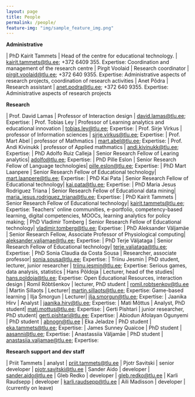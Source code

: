 ```yaml
---
layout: page
title: People
permalink: /people/
feature-img: "img/sample_feature_img.png"
---
```


**Administrative**

| PhD Kairit Tammets | Head of the centre for educational technology. | kairit.tammets@tlu.ee; +372 6409 355. Expertise: Coordination and management of the research centre
| Pirgit Voolaid |  Research coordinator | pirgit.voolaid@tlu.ee; +372 640 9355. Expertise: Administrative aspects of research projects, coordination of research activities
| Anet Põdra | Research assistant | anet.podra@tlu.ee; +372 640 9355. Expertise: Administrative aspects of research projects

**Research**

| Prof. David Lamas | Professor of Interaction design | david.lamas@tlu.ee; Expertise:
| Prof. Tobias Ley | Professor of Learning analytics and educational innovation | tobias.ley@tlu.ee; Expertise: 
| Prof. Sirje Virkus | professor of Information sciences | sirje.virkus@tlu.ee; Expertise: 
| Prof. Mart Abel | professor of Mathmatics | mart.abel@tlu.ee; Expertise: 
| Prof. Andi Kivinukk | professor of Applied mathmatics | andi.kivinukk@tlu.ee; Expertise: 
| PhD Adolfo Ruiz Calleja | Senior Research Fellow of Learing analytics| adolfo@tlu.ee; Expertise: 
| PhD Pille Eslon | Senior Research Fellow of Language technologies| pille.eslon@tlu.ee; Expertise: 
| PhD Mart Laanpere | Senior Research Fellow of Educational technology| mart.laanpere@tlu.ee; Expertise: 
| PhD Kai Pata | Senior Research Fellow of Educational technology| kai.pata@tlu.ee; Expertise: 
| PhD Maria Jesus Rodriguez Triana | Senior Research Fellow of Educational data mining| 	maria_jesus.rodriguez_triana@tlu.ee; Expertise: 
| PhD Kairit Tammets | Senior Research Fellow of Educational technology| kairit.tammets@tlu.ee; Expertise: Teachers' online communities, e-portfolio, competency-based learning, digital competencies, MOOCs, learning analytics for policy making;
| PhD Vladimir Tomberg | Senior Research Fellow of Educational technology| vladimir.tomberg@tlu.ee; Expertise: 
| PhD Aleksander Väljamäe | Senior Research Fellow, Associate Professor of Physiological computing| aleksander.valjamae@tlu.ee; Expertise: 
| PhD Terje Väljataga | Senior Research Fellow of Educational technology| terje.valjataga@tlu.ee; Expertise: 
| PhD Sonia Claudia da Costa Sousa | Researcher, associate professor| sonia.sousa@tlu.ee; Expertise: 
| Triinu Jesmin | PhD student, lecturer, junior researcher  | triinu.jesmin@tlu.ee; Expertise: Serious games, data analysis, statistics
| Hans Põldoja | Lecturer, head of the studies| hans.poldoja@tlu.ee; Expertise: Open Educational Resources, interaction design
| Romil Rõbtšenkov | lecturer, PhD student  | romil.robtsenkov@tlu.ee
| Martin Sillaots | Lecturer| martin.sillaots@tlu.ee; Expertise: Game-based learning
| Ilja Šmorgun | Lecturer| ilja.smorgun@tlu.ee; Expertise: 
| Jaanika Hirv | Analyst | jaanika.hirv@tlu.ee; Expertise:
| Mati Mõttus | Analyst, PhD student| mati.mottus@tlu.ee; Expertise: 
| Gerti Pishtari | junior researcher, PhD student| gerti.pishtari@tlu.ee; Expertise: 
| Abiodun Afolayan Ogunyemi | PhD student | abnogn@tlu.ee
| Eka Jeladze | PhD student | eka.tammets@tlu.ee; Expertise:
| James Sunney Quaicoe | PhD student | aasanni@tlu.ee; Expertise: 
| Anastassiia Väljamäe | PhD student  | anastasiia.valjamae@tlu.ee; Expertise:


**Research support and dev staff**

| Priit Tammets | analyst | priit.tammets@tlu.ee
| Pjotr Savitski | senior developer | pjotr.savitski@tlu.ee
| Sander Aido | developer | sander.aido@tlu.ee
| Gleb Redko | developer | gleb.redko@tlu.ee
| Karli Raudsepp | developer | karli.raudsepp@tlu.ee
| Aili Madisson | developer | (currently on leave)



